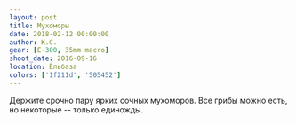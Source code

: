 ```yaml
---
layout: post
title: Мухоморы
date: 2018-02-12 00:00:00
author: К.С.
gear: [E-300, 35mm macro]
shoot_date: 2016-09-16
location: Ёльбаза
colors: ['1f211d', '505452']
---
```

Держите срочно пару ярких сочных мухоморов. Все грибы можно есть, но некоторые -- только единожды.

